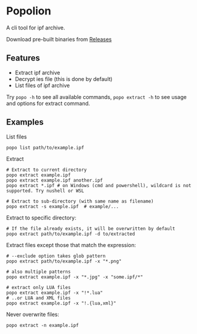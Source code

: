 # Popolion

A cli tool for ipf archive.

Download pre-built binaries from
[Releases](https://github.com/honnip/popolion/releases)

## Features

- Extract ipf archive
- Decrypt ies file (this is done by default)
- List files of ipf archive

Try `popo -h` to see all available commands, `popo extract -h` to see usage and
options for extract command.

## Examples

List files

```shell
popo list path/to/example.ipf
```

Extract

```shell
# Extract to current directory
popo extract example.ipf
popo extract example.ipf another.ipf
popo extract *.ipf # on Windows (cmd and powershell), wildcard is not supported. Try nushell or WSL

# Extract to sub-directory (with same name as filename)
popo extract -s example.ipf  # example/...
```

Extract to specific directory:

```shell
# If the file already exists, it will be overwritten by default
popo extract path/to/example.ipf -d to/extracted
```

Extract files except those that match the expression:

```shell
# --exclude option takes glob pattern
popo extract path/to/example.ipf -x "*.png"

# also multiple patterns
popo extract example.ipf -x "*.jpg" -x "some.ipf/*"

# extract only LUA files
popo extract example.ipf -x "!*.lua"
# ..or LUA and XML files
popo extract example.ipf -x "!.{lua,xml}"
```

Never overwrite files:

```shell
popo extract -n example.ipf
```
